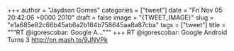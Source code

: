 
+++
author = "Jaydson Gomes"
categories = ["tweet"]
date = "Fri Nov 05 20:42:06 +0000 2010"
draft = false
image = "{TWEET_IMAGE}"
slug = "e1a685e82c66b45ab6a2b164b758645aa8a87cba"
tags = ["tweet"]
title = """RT @igorescobar: Google A..."""
+++
RT @igorescobar: Google Android Turns 3 http://on.mash.to/9JNVPk
